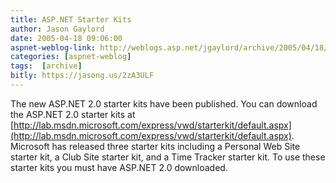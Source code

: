 ```yaml
---
title: ASP.NET Starter Kits
author: Jason Gaylord
date: 2005-04-18 09:06:00
aspnet-weblog-link: http://weblogs.asp.net/jgaylord/archive/2005/04/18/403022.aspx
categories: [aspnet-weblog]
tags:  [archive]
bitly: https://jasong.us/2zA3ULF
---
```


The new ASP.NET 2.0 starter kits have been published. You can download the ASP.NET 2.0 starter kits at [http://lab.msdn.microsoft.com/express/vwd/starterkit/default.aspx](http://lab.msdn.microsoft.com/express/vwd/starterkit/default.aspx). Microsoft has released three starter kits including a Personal Web Site starter kit, a Club Site starter kit, and a Time Tracker starter kit. To use these starter kits you must have ASP.NET 2.0 downloaded.